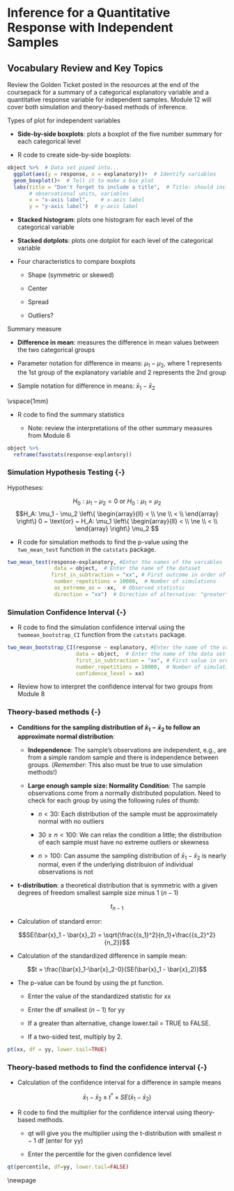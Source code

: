 # Inference for a Quantitative Response with Independent Samples

## Vocabulary Review and Key Topics

Review the Golden Ticket posted in the resources at the end of the coursepack for a summary of a categorical explanatory variable and a quantitative response variable for independent samples.  Module 12 will cover both simulation and theory-based methods of inference.

Types of plot for independent variables

* **Side-by-side boxplots**: plots a boxplot of the five number summary for each categorical level

* R code to create side-by-side boxplots:


``` r
object %>%  # Data set piped into...
  ggplot(aes(y = response, x = explanatory))+  # Identify variables
  geom_boxplot()+  # Tell it to make a box plot
  labs(title = "Don't forget to include a title",  # Title: should include the type of plot,
       # observational units, variables
       x = "x-axis label",    # x-axis label
       y = "y-axis label")  # y-axis label
```

* **Stacked histogram**: plots one histogram for each level of the categorical variable

* **Stacked dotplots**: plots one dotplot for each level of the categorical variable

* Four characteristics to compare boxplots

    - Shape  (symmetric or skewed)
    
    - Center 
    
    - Spread
    
    - Outliers?

Summary measure

* **Difference in mean**: measures the difference in mean values between the two categorical groups

- Parameter notation for difference in means: $\mu_1 - \mu_2$, where 1 represents the 1st group of the explanatory variable and 2 represents the 2nd group
    
- Sample notation for difference in means: $\bar{x}_1 - \bar{x}_2$

\vspace{1mm}

* R code to find the summary statistics 

    * Note: review the interpretations of the other summary measures from Module 6


``` r
object %>%
  reframe(favstats(response~explantory))
```

### Simulation Hypothesis Testing {-}

Hypotheses:

$$H_0: \mu_1 - \mu_2 = 0 ~ \text{or}~ H_0: \mu_1 = \mu_2 $$
$$H_A: \mu_1 - \mu_2 \left\{
\begin{array}{ll}
< \\
\ne \\
< \\
\end{array}
\right\}
0 
~ \text{or} ~ H_A:
\mu_1 \left\{
\begin{array}{ll}
< \\
\ne \\
< \\
\end{array}
\right\}
\mu_2 $$

* R code for simulation methods to find the p-value using the `two_mean_test` function in the `catstats` package.


``` r
two_mean_test(response~explanatory, #Enter the names of the variables 
               data = object,  # Enter the name of the dataset
              first_in_subtraction = "xx", # First outcome in order of subtraction 
               number_repetitions = 10000,  # Number of simulations 
               as_extreme_as = -xx,  # Observed statistic 
               direction = "xx")  # Direction of alternative: "greater", "less", or "two-sided"
```


### Simulation Confidence Interval {-}

* R code to find the simulation confidence interval using the `twomean_bootstrap_CI` function from the `catstats` package.


``` r
two_mean_bootstrap_CI(response ~ explanatory, #Enter the name of the variables
                      data = object,  # Enter the name of the data set
                      first_in_subtraction = "xx", # First value in order of subtraction
                      number_repetitions = 10000,  # Number of simulations
                      confidence_level = xx)
```

* Review how to interpret the confidence interval for two groups from Module 8

### Theory-based methods {-}

* **Conditions for the sampling distribution of $\bar{x}_1 - \bar{x}_2$ to follow an approximate normal distribution**:

    * **Independence**: The sample’s observations are independent, e.g., are from a simple random sample and there is independence between groups. (*Remember*: This also must be true to use simulation methods!)

     * **Large enough sample size: Normality Condition**: The sample observations come from a normally distributed population.  Need to check for each group by using the following rules of thumb:
     
         - $n < 30$: Each distribution of the sample must be approximately normal with no outliers
         
         - $30 \ge n < 100$: We can relax the condition a little; the distribution of each sample must have no extreme outliers or skewness
         
         - $n > 100$: Can assume the sampling distribution of $\bar{x}_1 - \bar{x}_2$ is nearly normal, even if the underlying distribuion of individual observations is not
         
* **t-distribution**: a theoretical distribution that is symmetric with a given degrees of freedom smallest sample size minus 1 ($n-1$)

$$t_{n-1}$$

* Calculation of standard error:

$$SE(\bar{x}_1 - \bar{x}_2) = \sqrt{\frac{{s_1}^2}{n_1}+\frac{{s_2}^2}{n_2}}$$

* Calculation of the standardized difference in sample mean:

$$t = \frac{\bar{x}_1-\bar{x}_2-0}{SE(\bar{x}_1 - \bar{x}_2)}$$

* The p-value can be found by using the pt function.

    * Enter the value of the standardized statistic for xx
    
    * Enter the df smallest $(n-1)$ for yy
    
    * If a greater than alternative, change lower.tail = TRUE to FALSE.
    
    * If a two-sided test, multiply by 2.


``` r
pt(xx, df = yy, lower.tail=TRUE)
```

### Theory-based methods to find the confidence interval {-}

* Calculation of the confidence interval for a difference in sample means

$$\bar{x}_1-\bar{x}_2\pm t^*\times SE(\bar{x}_1-\bar{x}_2)$$

* R code to find the multiplier for the confidence interval using theory-based methods.

    * qt will give you the multiplier using the t-distribution with smallest $n-1$ df (enter for yy)
    
    * Enter the percentile for the given confidence level


``` r
qt(percentile, df=yy, lower.tail=FALSE)
```


\newpage
